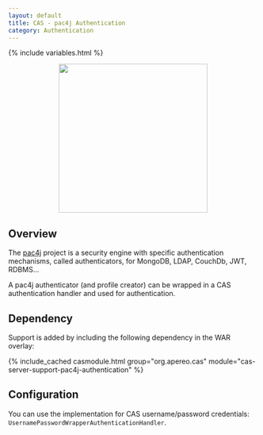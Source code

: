 ```yaml
---
layout: default
title: CAS - pac4j Authentication
category: Authentication
---
```

{% include variables.html %}


<p align="center">
  <img src="https://pac4j.github.io/pac4j/img/logo-cas.png" width="300" />
</p>

## Overview

The [pac4j](https://github.com/pac4j/pac4j) project is a security engine with specific authentication mechanisms, 
called authenticators, for MongoDB, LDAP, CouchDb, JWT, RDBMS...

A pac4j authenticator (and profile creator) can be wrapped 
in a CAS authentication handler and used for authentication.

## Dependency

Support is added by including the following dependency in the WAR overlay:

{% include_cached casmodule.html group="org.apereo.cas" module="cas-server-support-pac4j-authentication" %}

## Configuration

You can use the implementation for CAS username/password credentials: 
`UsernamePasswordWrapperAuthenticationHandler`.
